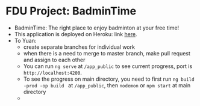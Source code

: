 # FDU Project: BadminTime

- BadminTime: The right place to enjoy badminton at your free time! 
- This application is deployed on Heroku: link [here](https://fathomless-fortress-10633.herokuapp.com/).
- To Yuan:
   - create separate branches for individual work
   - when there is a need to merge to master branch, make pull request and assign to each other
   - You can run `ng serve` at `/app_public` to see current progress, port is 
   `http://localhost:4200`.
   - To see the progress on main directory, you need to first run `ng build -prod -op build
` at `/app_public`, then `nodemon` or `npm start` at main directory
   - 